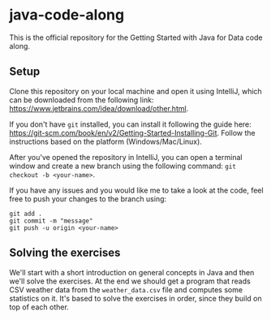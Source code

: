 # java-code-along

This is the official repository for the Getting Started with Java for Data code along.

## Setup

Clone this repository on your local machine and open it using IntelliJ, which can be downloaded from the following link: https://www.jetbrains.com/idea/download/other.html.

If you don't have `git` installed, you can install it following the guide here: https://git-scm.com/book/en/v2/Getting-Started-Installing-Git. Follow the instructions based on the platform (Windows/Mac/Linux).

After you've opened the repository in IntelliJ, you can open a terminal window and create a new branch using the following command: `git checkout -b <your-name>`.

If you have any issues and you would like me to take a look at the code, feel free to push your changes to the branch using:

```
git add .
git commit -m "message"
git push -u origin <your-name>
```

## Solving the exercises

We'll start with a short introduction on general concepts in Java and then we'll solve the exercises. At the end we should get a program that reads CSV weather data from the `weather_data.csv` file and computes some statistics on it. It's based to solve the exercises in order, since they build on top of each other.
